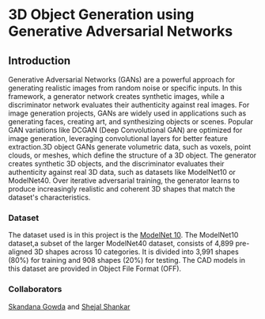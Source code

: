 # 3D Object Generation using Generative Adversarial Networks
## Introduction
Generative Adversarial Networks (GANs) are a powerful approach for generating realistic images from random noise or specific inputs. In this framework, a generator network creates synthetic images, while a discriminator network evaluates their authenticity against real images. For image generation projects, GANs are widely used in applications such as generating faces, creating art, and synthesizing objects or scenes. Popular GAN variations like DCGAN (Deep Convolutional GAN) are optimized for image generation, leveraging convolutional layers for better feature extraction.3D object GANs generate volumetric data, such as voxels, point clouds, or meshes, which define the structure of a 3D object. The generator creates synthetic 3D objects, and the discriminator evaluates their authenticity against real 3D data, such as datasets like ModelNet10 or ModelNet40. Over iterative adversarial training, the generator learns to produce increasingly realistic and coherent 3D shapes that match the dataset's characteristics.
### Dataset
The dataset used is in this project is the <a href ="https://www.kaggle.com/datasets/balraj98/modelnet10-princeton-3d-object-dataset">ModelNet 10</a>. The ModelNet10 dataset,a subset of the larger ModelNet40 dataset, consists of 4,899 pre-aligned 3D shapes across 10 categories. It is divided into 3,991 shapes (80%) for training and 908 shapes (20%) for testing. The CAD models in this dataset are provided in Object File Format (OFF).

### Collaborators
<a href ="https://github.com/skandanagowda">Skandana Gowda</a> and <a href ="https://github.com/ShejalShankar">Shejal Shankar</a>







